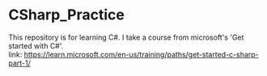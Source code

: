 # CSharp_Practice
This repository is for learning C#. I take a course from microsoft's 'Get started with C#'.\
link: https://learn.microsoft.com/en-us/training/paths/get-started-c-sharp-part-1/
